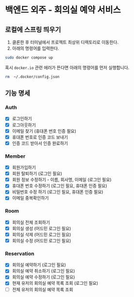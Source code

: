 # 백엔드 외주 - 회의실 예약 서비스

## 로컬에 스프링 띄우기

1. 클론한 후 터미널에서 프로젝트 최상위 디렉토리로 이동한다.
2. 아래의 명령어를 입력한다.

```bash
sudo docker compose up
```

혹시 `docker.io` 관련 에러가 뜬다면 아래의 명령어를 먼저 실행합니다.

```bash
rm  ~/.docker/config.json
```

## 기능 명세

### Auth

- [x] 로그인하기
- [x] 로그아웃하기
- [x] 이메일 찾기 (휴대폰 번호 인증 필요)
- [x] 휴대폰 번호로 인증 코드 보내기
- [x] 인증 코드 받아서 인증 완료하기

### Member

- [x] 회원가입하기
- [x] 회원 탈퇴하기 (로그인 필요)
- [x] 회원 정보 수정하기 - 이름, 회사명, 이메일 (로그인 필요)
- [x] 휴대폰 번호 수정하기 (로그인 필요, 휴대폰 인증 필요)
- [x] 비밀번호 수정 하기 (로그인 필요, 휴대폰 인증 필요)
- [x] 이메일 중복확인하기

### Room

- [x] 회의실 전체 조회하기
- [x] 회의실 생성 (어드민 로그인 필요)
- [x] 회의실 삭제 (어드민 로그인 필요)
- [x] 회의실 수정 (어드민 로그인 필요)

### Reservation

- [x] 회의실 예약하기 (로그인 필요)
- [x] 회의실 예약 취소하기 (로그인 필요)
- [x] 회의실 예약 수정하기 (로그인 필요)
- [x] 현재 유저의 회의실 예약 목록 조회 (로그인 필요)
- [ ] 전체 유저의 회의실 예약 목록 조회
